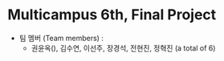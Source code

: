 # Multicampus 6th, Final Project

- 팀 멤버 (Team members) :
  - 권윤옥(), 김수연, 이선주, 장경석, 전현진, 정혁진 (a total of 6)



